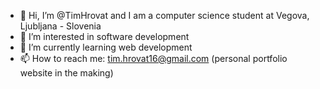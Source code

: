 - 👋 Hi, I’m @TimHrovat and I am a computer science student at Vegova, Ljubljana - Slovenia
- 👀 I’m interested in software development
- 🌱 I’m currently learning web development 
- 📫 How to reach me: tim.hrovat16@gmail.com (personal portfolio website in the making)
